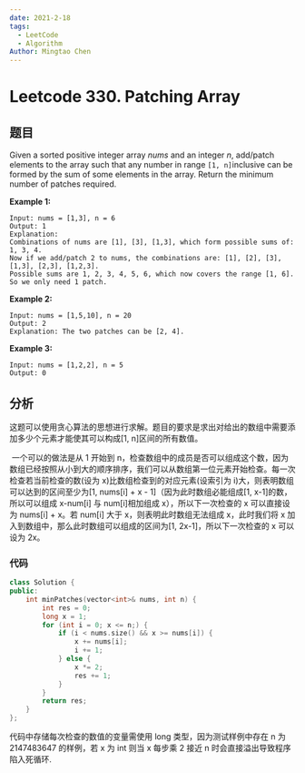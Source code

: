 ```yaml
---
date: 2021-2-18
tags:
  - LeetCode
  - Algorithm
Author: Mingtao Chen
---
```


# Leetcode 330. Patching Array

## 题目

Given a sorted positive integer array _nums_ and an integer _n_, add/patch elements to the array such that any number in range `[1, n]`inclusive can be formed by the sum of some elements in the array. Return the minimum number of patches required.

**Example 1:**

```
Input: nums = [1,3], n = 6
Output: 1
Explanation:
Combinations of nums are [1], [3], [1,3], which form possible sums of: 1, 3, 4.
Now if we add/patch 2 to nums, the combinations are: [1], [2], [3], [1,3], [2,3], [1,2,3].
Possible sums are 1, 2, 3, 4, 5, 6, which now covers the range [1, 6].
So we only need 1 patch.
```

**Example 2:**

```
Input: nums = [1,5,10], n = 20
Output: 2
Explanation: The two patches can be [2, 4].
```

**Example 3:**

```
Input: nums = [1,2,2], n = 5
Output: 0
```

## 分析

​ 这题可以使用贪心算法的思想进行求解。题目的要求是求出对给出的数组中需要添加多少个元素才能使其可以构成[1, n]区间的所有数值。

​ 一个可以的做法是从 1 开始到 n，检查数组中的成员是否可以组成这个数，因为数组已经按照从小到大的顺序排序，我们可以从数组第一位元素开始检查。每一次检查若当前检查的数(设为 x)比数组检查到的对应元素(设索引为 i)大，则表明数组可以达到的区间至少为[1, nums[i] + x - 1]（因为此时数组必能组成[1, x-1]的数，所以可以组成 x-num[i] 与 num[i]相加组成 x），所以下一次检查的 x 可以直接设为 nums[i] + x。若 num[i] 大于 x，则表明此时数组无法组成 x，此时我们将 x 加入到数组中，那么此时数组可以组成的区间为[1, 2x-1]，所以下一次检查的 x 可以设为 2x。

### 代码

```cpp
class Solution {
public:
    int minPatches(vector<int>& nums, int n) {
        int res = 0;
        long x = 1;
        for (int i = 0; x <= n;) {
            if (i < nums.size() && x >= nums[i]) {
                x += nums[i];
                i += 1;
            } else {
                x *= 2;
                res += 1;
            }
        }
        return res;
    }
};
```

代码中存储每次检查的数值的变量需使用 long 类型，因为测试样例中存在 n 为 2147483647 的样例，若 x 为 int 则当 x 每步乘 2 接近 n 时会直接溢出导致程序陷入死循环.
